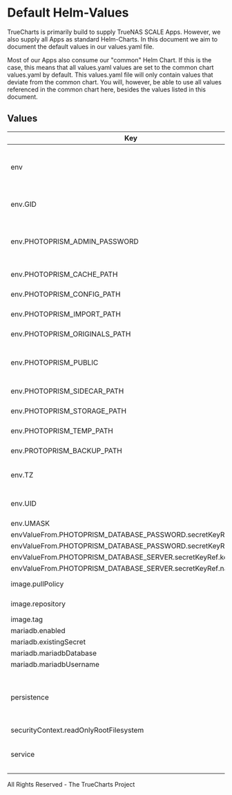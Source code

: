 # Default Helm-Values

TrueCharts is primarily build to supply TrueNAS SCALE Apps.
However, we also supply all Apps as standard Helm-Charts. In this document we aim to document the default values in our values.yaml file.

Most of our Apps also consume our "common" Helm Chart.
If this is the case, this means that all values.yaml values are set to the common chart values.yaml by default. This values.yaml file will only contain values that deviate from the common chart.
You will, however, be able to use all values referenced in the common chart here, besides the values listed in this document.

## Values

| Key | Type | Default | Description |
|-----|------|---------|-------------|
| env | object | See below | environment variables. See [image docs](https://docs.photoprism.org/getting-started/config-options/) for more details. |
| env.GID | string | `nil` | Sets GID Photoprism runs under. |
| env.PHOTOPRISM_ADMIN_PASSWORD | string | `"please-change"` | Initial admin password. **BE SURE TO CHANGE THIS!** |
| env.PHOTOPRISM_CACHE_PATH | string | `"/assets/cache"` | Photoprism cache path |
| env.PHOTOPRISM_CONFIG_PATH | string | `"/assets/config"` | Photoprism config path |
| env.PHOTOPRISM_IMPORT_PATH | string | `"/photoprism/import"` | Photoprism import path |
| env.PHOTOPRISM_ORIGINALS_PATH | string | `"/photoprism/originals"` | Photoprism originals path |
| env.PHOTOPRISM_PUBLIC | string | `"false"` | Disable authentication / password protection |
| env.PHOTOPRISM_SIDECAR_PATH | string | `"/assets/sidecar"` | Photoprism sidecar path |
| env.PHOTOPRISM_STORAGE_PATH | string | `"/assets/storage"` | Photoprism storage path |
| env.PHOTOPRISM_TEMP_PATH | string | `"/photoprism/temp"` | Photoprism temp path |
| env.PROTOPRISM_BACKUP_PATH | string | `"/assets/backup"` | Photoprism backup path |
| env.TZ | string | `"UTC"` | Set the container timezone |
| env.UID | string | `nil` | Sets UID Photoprism runs under. |
| env.UMASK | string | `nil` | Sets UMASK. |
| envValueFrom.PHOTOPRISM_DATABASE_PASSWORD.secretKeyRef.key | string | `"mariadb-password"` |  |
| envValueFrom.PHOTOPRISM_DATABASE_PASSWORD.secretKeyRef.name | string | `"mariadbcreds"` |  |
| envValueFrom.PHOTOPRISM_DATABASE_SERVER.secretKeyRef.key | string | `"plainporthost"` |  |
| envValueFrom.PHOTOPRISM_DATABASE_SERVER.secretKeyRef.name | string | `"mariadbcreds"` |  |
| image.pullPolicy | string | `"IfNotPresent"` | image pull policy |
| image.repository | string | `"docker.io/photoprism/photoprism"` | image repository |
| image.tag | string | `"20211018@sha256:f61fb623187faa33d1e3f4d86e384cdf401442d4ba6bec96897f42fa4fbb84b4"` | image tag |
| mariadb.enabled | bool | `true` |  |
| mariadb.existingSecret | string | `"mariadbcreds"` |  |
| mariadb.mariadbDatabase | string | `"photoprism"` |  |
| mariadb.mariadbUsername | string | `"photoprism"` |  |
| persistence | object | See values.yaml | Configure persistence settings for the chart under this key. |
| securityContext.readOnlyRootFilesystem | bool | `false` |  |
| service | object | See values.yaml | Configures service settings for the chart. |

All Rights Reserved - The TrueCharts Project

